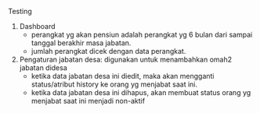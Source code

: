 Testing

1. Dashboard
    - perangkat yg akan pensiun adalah perangkat yg 6 bulan dari sampai tanggal berakhir masa jabatan.
    - jumlah perangkat dicek dengan data perangkat.
2. Pengaturan jabatan desa: digunakan untuk menambahkan omah2 jabatan didesa
    - ketika data jabatan desa ini diedit, maka akan mengganti status/atribut history ke orang yg menjabat saat ini.
    - ketika data jabatan desa ini dihapus, akan membuat status orang yg menjabat saat ini menjadi non-aktif
